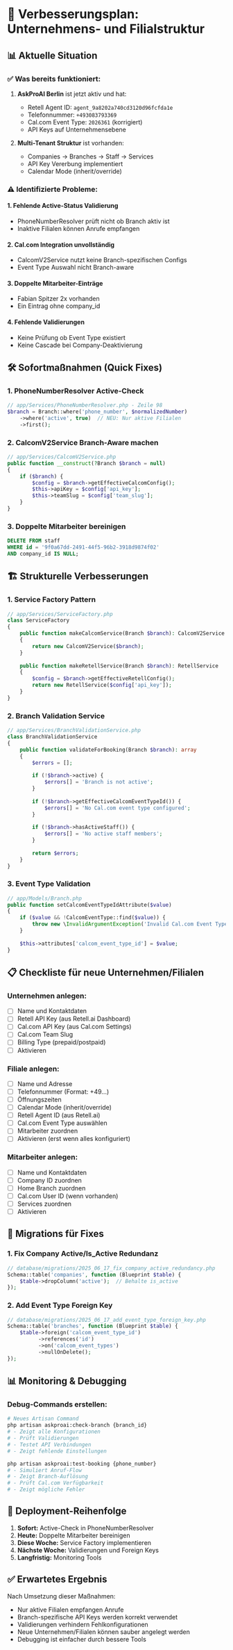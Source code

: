 # 🔧 Verbesserungsplan: Unternehmens- und Filialstruktur

## 📊 Aktuelle Situation

### ✅ Was bereits funktioniert:
1. **AskProAI Berlin** ist jetzt aktiv und hat:
   - Retell Agent ID: `agent_9a8202a740cd3120d96fcfda1e`
   - Telefonnummer: `+493083793369`
   - Cal.com Event Type: `2026361` (korrigiert)
   - API Keys auf Unternehmensebene

2. **Multi-Tenant Struktur** ist vorhanden:
   - Companies → Branches → Staff → Services
   - API Key Vererbung implementiert
   - Calendar Mode (inherit/override)

### ⚠️ Identifizierte Probleme:

#### 1. **Fehlende Active-Status Validierung**
- PhoneNumberResolver prüft nicht ob Branch aktiv ist
- Inaktive Filialen können Anrufe empfangen

#### 2. **Cal.com Integration unvollständig**
- CalcomV2Service nutzt keine Branch-spezifischen Configs
- Event Type Auswahl nicht Branch-aware

#### 3. **Doppelte Mitarbeiter-Einträge**
- Fabian Spitzer 2x vorhanden
- Ein Eintrag ohne company_id

#### 4. **Fehlende Validierungen**
- Keine Prüfung ob Event Type existiert
- Keine Cascade bei Company-Deaktivierung

## 🛠️ Sofortmaßnahmen (Quick Fixes)

### 1. PhoneNumberResolver Active-Check
```php
// app/Services/PhoneNumberResolver.php - Zeile 98
$branch = Branch::where('phone_number', $normalizedNumber)
    ->where('active', true)  // NEU: Nur aktive Filialen
    ->first();
```

### 2. CalcomV2Service Branch-Aware machen
```php
// app/Services/CalcomV2Service.php
public function __construct(?Branch $branch = null)
{
    if ($branch) {
        $config = $branch->getEffectiveCalcomConfig();
        $this->apiKey = $config['api_key'];
        $this->teamSlug = $config['team_slug'];
    }
}
```

### 3. Doppelte Mitarbeiter bereinigen
```sql
DELETE FROM staff 
WHERE id = '9f0a67dd-2491-44f5-96b2-3918d9874f02' 
AND company_id IS NULL;
```

## 🏗️ Strukturelle Verbesserungen

### 1. **Service Factory Pattern**
```php
// app/Services/ServiceFactory.php
class ServiceFactory
{
    public function makeCalcomService(Branch $branch): CalcomV2Service
    {
        return new CalcomV2Service($branch);
    }
    
    public function makeRetellService(Branch $branch): RetellService
    {
        $config = $branch->getEffectiveRetellConfig();
        return new RetellService($config['api_key']);
    }
}
```

### 2. **Branch Validation Service**
```php
// app/Services/BranchValidationService.php
class BranchValidationService
{
    public function validateForBooking(Branch $branch): array
    {
        $errors = [];
        
        if (!$branch->active) {
            $errors[] = 'Branch is not active';
        }
        
        if (!$branch->getEffectiveCalcomEventTypeId()) {
            $errors[] = 'No Cal.com event type configured';
        }
        
        if (!$branch->hasActiveStaff()) {
            $errors[] = 'No active staff members';
        }
        
        return $errors;
    }
}
```

### 3. **Event Type Validation**
```php
// app/Models/Branch.php
public function setCalcomEventTypeIdAttribute($value)
{
    if ($value && !CalcomEventType::find($value)) {
        throw new \InvalidArgumentException('Invalid Cal.com Event Type ID');
    }
    
    $this->attributes['calcom_event_type_id'] = $value;
}
```

## 📋 Checkliste für neue Unternehmen/Filialen

### Unternehmen anlegen:
- [ ] Name und Kontaktdaten
- [ ] Retell API Key (aus Retell.ai Dashboard)
- [ ] Cal.com API Key (aus Cal.com Settings)
- [ ] Cal.com Team Slug
- [ ] Billing Type (prepaid/postpaid)
- [ ] Aktivieren

### Filiale anlegen:
- [ ] Name und Adresse
- [ ] Telefonnummer (Format: +49...)
- [ ] Öffnungszeiten
- [ ] Calendar Mode (inherit/override)
- [ ] Retell Agent ID (aus Retell.ai)
- [ ] Cal.com Event Type auswählen
- [ ] Mitarbeiter zuordnen
- [ ] Aktivieren (erst wenn alles konfiguriert)

### Mitarbeiter anlegen:
- [ ] Name und Kontaktdaten
- [ ] Company ID zuordnen
- [ ] Home Branch zuordnen
- [ ] Cal.com User ID (wenn vorhanden)
- [ ] Services zuordnen
- [ ] Aktivieren

## 🚀 Migrations für Fixes

### 1. Fix Company Active/Is_Active Redundanz
```php
// database/migrations/2025_06_17_fix_company_active_redundancy.php
Schema::table('companies', function (Blueprint $table) {
    $table->dropColumn('active');  // Behalte is_active
});
```

### 2. Add Event Type Foreign Key
```php
// database/migrations/2025_06_17_add_event_type_foreign_key.php
Schema::table('branches', function (Blueprint $table) {
    $table->foreign('calcom_event_type_id')
          ->references('id')
          ->on('calcom_event_types')
          ->nullOnDelete();
});
```

## 📊 Monitoring & Debugging

### Debug-Commands erstellen:
```bash
# Neues Artisan Command
php artisan askproai:check-branch {branch_id}
# - Zeigt alle Konfigurationen
# - Prüft Validierungen
# - Testet API Verbindungen
# - Zeigt fehlende Einstellungen

php artisan askproai:test-booking {phone_number}
# - Simuliert Anruf-Flow
# - Zeigt Branch-Auflösung
# - Prüft Cal.com Verfügbarkeit
# - Zeigt mögliche Fehler
```

## 🔄 Deployment-Reihenfolge

1. **Sofort:** Active-Check in PhoneNumberResolver
2. **Heute:** Doppelte Mitarbeiter bereinigen
3. **Diese Woche:** Service Factory implementieren
4. **Nächste Woche:** Validierungen und Foreign Keys
5. **Langfristig:** Monitoring Tools

## ✅ Erwartetes Ergebnis

Nach Umsetzung dieser Maßnahmen:
- Nur aktive Filialen empfangen Anrufe
- Branch-spezifische API Keys werden korrekt verwendet
- Validierungen verhindern Fehlkonfigurationen
- Neue Unternehmen/Filialen können sauber angelegt werden
- Debugging ist einfacher durch bessere Tools